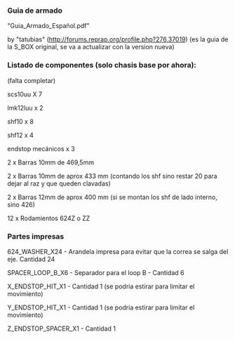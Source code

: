 ### Guia de armado
"Guia_Armado_Español.pdf"

by "tatubias" (http://forums.reprap.org/profile.php?276,37019) (es la guia de la S_BOX original, se va a actualizar con la version nueva)

### Listado de componentes (solo chasis base por ahora):

(falta completar)

scs10uu X 7

lmk12luu x 2

shf10 x 8 

shf12 x 4 

endstop mecánicos x 3

2 x Barras 10mm de 469,5mm

2 x Barras 10mm de aprox 433 mm (contando los shf sino restar 20 para dejar al raz y que queden clavadas)

2 x Barras 12mm de aprox 400 mm (si se montan los shf de lado interno, sino 426)

12 x Rodamientos 624Z o ZZ



### Partes impresas

624_WASHER_X24 - Arandela impresa para evitar que la correa se salga del eje. Cantidad 24

SPACER_LOOP_B_X6 - Separador para el loop B - Cantidad 6

X_ENDSTOP_HIT_X1 - Cantidad 1 (se podria estirar para limitar el movimiento)

Y_ENDSTOP_HIT_X1 - Cantidad 1 (se podria estirar para limitar el movimiento)

Z_ENDSTOP_SPACER_X1 - Cantidad 1


